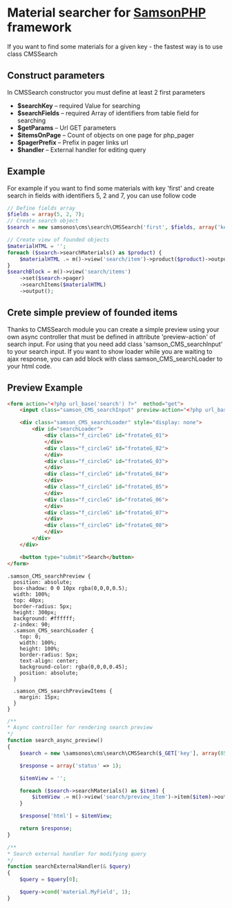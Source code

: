# Material searcher for [SamsonPHP](http://samsonphp.com) framework
If you want to find some materials for a given key - the fastest way is to use class CMSSearch

## Construct parameters

In CMSSearch constructor you must define at least 2 first parameters

* **$searchKey** – required Value for searching
* **$searchFields** – required Array of identifiers from table field for searching
* **$getParams** – Url GET parameters 
* **$itemsOnPage** – Count of objects on one page for php_pager
* **$pagerPrefix** – Prefix in pager links url
* **$handler** – External handler for editing query

## Example

For example if you want to find some materials with key 'first' and create search in fields with identifiers 5, 2 and 7, you can use follow code

```php
// Define fields array
$fields = array(5, 2, 7);
// Create search object
$search = new samsonos\cms\search\CMSSearch('first', $fields, array('key'=>$search));

// Create view of founded objects
$materialHTML = '';
foreach ($search->searchMaterials() as $product) {
	$materialHTML .= m()->view('search/item')->product($product)->output();
}
$searchBlock = m()->view('search/items')
	->set($search->pager)
	->searchItems($materialHTML)
	->output();
```

## Crete simple preview of founded items

Thanks to CMSSearch module you can create a simple preview using your own async controller that must be defined in attribute 'preview-action' of search input.
For using that you need add class 'samson_CMS_searchInput' to your search input.
If you want to show loader while you are waiting to ajax response, you can add block with class samson_CMS_searchLoader to your html code.

## Preview Example

```html
<form action="<?php url_base('search') ?>"  method="get">
    <input class="samson_CMS_searchInput" preview-action="<?php url_base('search/preview') ?>" type="text" name="key" placeholder="Search some here">

    <div class="samson_CMS_searchLoader" style="display: none">
        <div id="searchLoader">
            <div class="f_circleG" id="frotateG_01">
            </div>
            <div class="f_circleG" id="frotateG_02">
            </div>
            <div class="f_circleG" id="frotateG_03">
            </div>
            <div class="f_circleG" id="frotateG_04">
            </div>
            <div class="f_circleG" id="frotateG_05">
            </div>
            <div class="f_circleG" id="frotateG_06">
            </div>
            <div class="f_circleG" id="frotateG_07">
            </div>
            <div class="f_circleG" id="frotateG_08">
            </div>
        </div>
    </div>

    <button type="submit">Search</button>
</form>
```

```less
.samson_CMS_searchPreview {
  position: absolute;
  box-shadow: 0 0 10px rgba(0,0,0,0.5);
  width: 100%;
  top: 40px;
  border-radius: 5px;
  height: 300px;
  background: #ffffff;
  z-index: 90;
  .samson_CMS_searchLoader {
    top: 0;
    width: 100%;
    height: 100%;
    border-radius: 5px;
    text-align: center;
    background-color: rgba(0,0,0,0.45);
    position: absolute;
  }

  .samson_CMS_searchPreviewItems {
    margin: 15px;
  }
}
```

```php
/**
* Async controller for rendering search preview
*/
function search_async_preview()
{
    $search = new \samsonos\cms\search\CMSSearch($_GET['key'], array(85, 49), array(), 5, 'search', 'searchExternalHandler');

    $response = array('status' => 1);

    $itemView = '';

    foreach ($search->searchMaterials() as $item) {
        $itemView .= m()->view('search/preview_item')->item($item)->output();
    }

    $response['html'] = $itemView;

    return $response;
}

/**
* Search external handler for modifying query
*/
function searchExternalHandler(& $query)
{
    $query = $query[0];

    $query->cond('material.MyField', 1);
}
```
